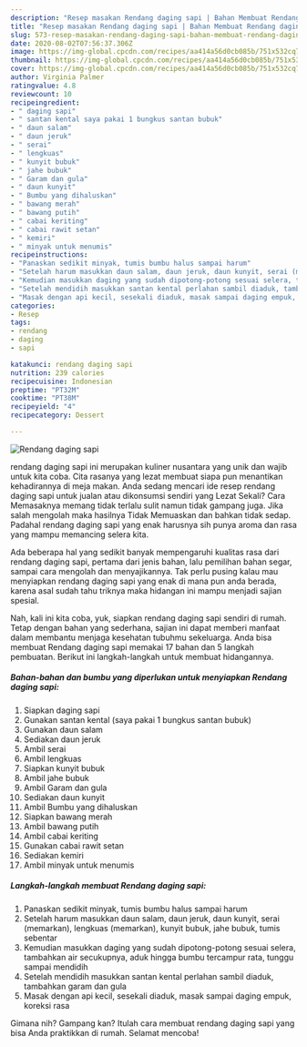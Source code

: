 ```yaml
---
description: "Resep masakan Rendang daging sapi | Bahan Membuat Rendang daging sapi Yang Enak Dan Lezat"
title: "Resep masakan Rendang daging sapi | Bahan Membuat Rendang daging sapi Yang Enak Dan Lezat"
slug: 573-resep-masakan-rendang-daging-sapi-bahan-membuat-rendang-daging-sapi-yang-enak-dan-lezat
date: 2020-08-02T07:56:37.306Z
image: https://img-global.cpcdn.com/recipes/aa414a56d0cb085b/751x532cq70/rendang-daging-sapi-foto-resep-utama.jpg
thumbnail: https://img-global.cpcdn.com/recipes/aa414a56d0cb085b/751x532cq70/rendang-daging-sapi-foto-resep-utama.jpg
cover: https://img-global.cpcdn.com/recipes/aa414a56d0cb085b/751x532cq70/rendang-daging-sapi-foto-resep-utama.jpg
author: Virginia Palmer
ratingvalue: 4.8
reviewcount: 10
recipeingredient:
- " daging sapi"
- " santan kental saya pakai 1 bungkus santan bubuk"
- " daun salam"
- " daun jeruk"
- " serai"
- " lengkuas"
- " kunyit bubuk"
- " jahe bubuk"
- " Garam dan gula"
- " daun kunyit"
- " Bumbu yang dihaluskan"
- " bawang merah"
- " bawang putih"
- " cabai keriting"
- " cabai rawit setan"
- " kemiri"
- " minyak untuk menumis"
recipeinstructions:
- "Panaskan sedikit minyak, tumis bumbu halus sampai harum"
- "Setelah harum masukkan daun salam, daun jeruk, daun kunyit, serai (memarkan), lengkuas (memarkan), kunyit bubuk, jahe bubuk, tumis sebentar"
- "Kemudian masukkan daging yang sudah dipotong-potong sesuai selera, tambahkan air secukupnya, aduk hingga bumbu tercampur rata, tunggu sampai mendidih"
- "Setelah mendidih masukkan santan kental perlahan sambil diaduk, tambahkan garam dan gula"
- "Masak dengan api kecil, sesekali diaduk, masak sampai daging empuk, koreksi rasa"
categories:
- Resep
tags:
- rendang
- daging
- sapi

katakunci: rendang daging sapi 
nutrition: 239 calories
recipecuisine: Indonesian
preptime: "PT32M"
cooktime: "PT38M"
recipeyield: "4"
recipecategory: Dessert

---
```



![Rendang daging sapi](https://img-global.cpcdn.com/recipes/aa414a56d0cb085b/751x532cq70/rendang-daging-sapi-foto-resep-utama.jpg)


rendang daging sapi ini merupakan kuliner nusantara yang unik dan wajib untuk kita coba. Cita rasanya yang lezat membuat siapa pun menantikan kehadirannya di meja makan.
Anda sedang mencari ide resep rendang daging sapi untuk jualan atau dikonsumsi sendiri yang Lezat Sekali? Cara Memasaknya memang tidak terlalu sulit namun tidak gampang juga. Jika salah mengolah maka hasilnya Tidak Memuaskan dan bahkan tidak sedap. Padahal rendang daging sapi yang enak harusnya sih punya aroma dan rasa yang mampu memancing selera kita.

Ada beberapa hal yang sedikit banyak mempengaruhi kualitas rasa dari rendang daging sapi, pertama dari jenis bahan, lalu pemilihan bahan segar, sampai cara mengolah dan menyajikannya. Tak perlu pusing kalau mau menyiapkan rendang daging sapi yang enak di mana pun anda berada, karena asal sudah tahu triknya maka hidangan ini mampu menjadi sajian spesial.




Nah, kali ini kita coba, yuk, siapkan rendang daging sapi sendiri di rumah. Tetap dengan bahan yang sederhana, sajian ini dapat memberi manfaat dalam membantu menjaga kesehatan tubuhmu sekeluarga. Anda bisa membuat Rendang daging sapi memakai 17 bahan dan 5 langkah pembuatan. Berikut ini langkah-langkah untuk membuat hidangannya.

<!--inarticleads1-->

##### Bahan-bahan dan bumbu yang diperlukan untuk menyiapkan Rendang daging sapi:

1. Siapkan  daging sapi
1. Gunakan  santan kental (saya pakai 1 bungkus santan bubuk)
1. Gunakan  daun salam
1. Sediakan  daun jeruk
1. Ambil  serai
1. Ambil  lengkuas
1. Siapkan  kunyit bubuk
1. Ambil  jahe bubuk
1. Ambil  Garam dan gula
1. Sediakan  daun kunyit
1. Ambil  Bumbu yang dihaluskan
1. Siapkan  bawang merah
1. Ambil  bawang putih
1. Ambil  cabai keriting
1. Gunakan  cabai rawit setan
1. Sediakan  kemiri
1. Ambil  minyak untuk menumis




<!--inarticleads2-->

##### Langkah-langkah membuat Rendang daging sapi:

1. Panaskan sedikit minyak, tumis bumbu halus sampai harum
1. Setelah harum masukkan daun salam, daun jeruk, daun kunyit, serai (memarkan), lengkuas (memarkan), kunyit bubuk, jahe bubuk, tumis sebentar
1. Kemudian masukkan daging yang sudah dipotong-potong sesuai selera, tambahkan air secukupnya, aduk hingga bumbu tercampur rata, tunggu sampai mendidih
1. Setelah mendidih masukkan santan kental perlahan sambil diaduk, tambahkan garam dan gula
1. Masak dengan api kecil, sesekali diaduk, masak sampai daging empuk, koreksi rasa




Gimana nih? Gampang kan? Itulah cara membuat rendang daging sapi yang bisa Anda praktikkan di rumah. Selamat mencoba!
